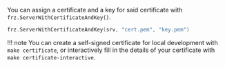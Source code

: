 You can assign a certificate and a key for said certificate with `frz.ServerWithCertificateAndKey()`.

```go
frz.ServerWithCertificateAndKey(srv, "cert.pem", "key.pem")
```

!!! note
    You can create a self-signed certificate for local development with `make certificate`, or interactively fill in the details of your certificate with `make certificate-interactive`.